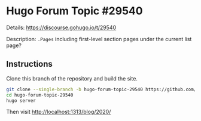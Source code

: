 # Hugo Forum Topic #29540

Details: <https://discourse.gohugo.io/t/29540>

Description: `.Pages` including first-level section pages under the current list page?

## Instructions

Clone this branch of the repository and build the site.

```bash
git clone --single-branch -b hugo-forum-topic-29540 https://github.com/jmooring/hugo-testing hugo-forum-topic-29540
cd hugo-forum-topic-29540
hugo server
```

Then visit <http://localhost:1313/blog/2020/>
